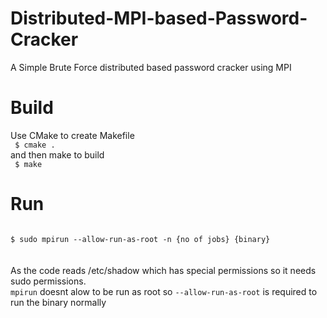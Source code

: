 # Distributed-MPI-based-Password-Cracker

A Simple Brute Force distributed based password cracker using MPI

# Build

Use CMake to create Makefile
<br>
<code>
$ cmake .
</code>
<br>
and then make to build
<br>
<code>
$ make
</code>

# Run

<code>
$ sudo mpirun --allow-run-as-root -n {no of jobs} {binary}
</code>
<br><br>
As the code reads /etc/shadow which has special permissions so it needs sudo permissions.
<br>
<code>mpirun</code> doesnt alow to be run as root so <code>--allow-run-as-root</code> is required to run the binary normally
